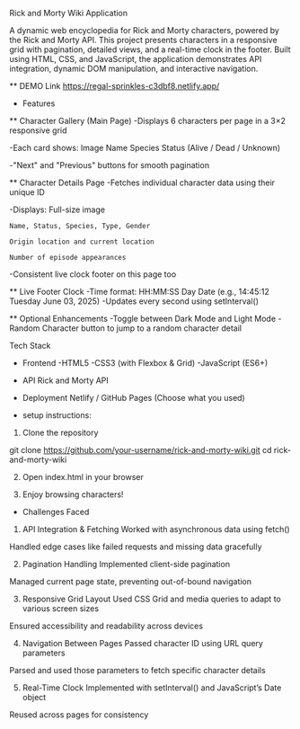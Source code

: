 Rick and Morty Wiki Application

A dynamic web encyclopedia for Rick and Morty characters, powered by the Rick and Morty API. This project presents characters in a responsive grid with pagination, detailed views, and a real-time clock in the footer. Built using HTML, CSS, and JavaScript, the application demonstrates API integration, dynamic DOM manipulation, and interactive navigation.

** DEMO Link
  https://regal-sprinkles-c3dbf8.netlify.app/
  
* Features

** Character Gallery (Main Page)
 -Displays 6 characters per page in a 3×2 responsive grid
 
 -Each card shows:
    Image
    Name
    Species
    Status (Alive / Dead / Unknown)

 -"Next" and "Previous" buttons for smooth pagination


** Character Details Page
 -Fetches individual character data using their unique ID

 -Displays:
    Full-size image
    
    Name, Status, Species, Type, Gender
    
    Origin location and current location
    
    Number of episode appearances
 -Consistent live clock footer on this page too

** Live Footer Clock
 -Time format: HH:MM:SS Day Date
(e.g., 14:45:12 Tuesday June 03, 2025)
 -Updates every second using setInterval()

** Optional Enhancements
 -Toggle between Dark Mode and Light Mode
 -Random Character button to jump to a random character detail

Tech Stack

* Frontend
  -HTML5
  -CSS3 (with Flexbox & Grid)
  -JavaScript (ES6+)

* API
Rick and Morty API

* Deployment
Netlify / GitHub Pages (Choose what you used)

* setup instructions:

1. Clone the repository

git clone https://github.com/your-username/rick-and-morty-wiki.git
cd rick-and-morty-wiki

2. Open index.html in your browser

3. Enjoy browsing characters!

* Challenges Faced

1. API Integration & Fetching
Worked with asynchronous data using fetch()

Handled edge cases like failed requests and missing data gracefully

2. Pagination Handling
Implemented client-side pagination

Managed current page state, preventing out-of-bound navigation

3. Responsive Grid Layout
Used CSS Grid and media queries to adapt to various screen sizes

Ensured accessibility and readability across devices

4. Navigation Between Pages
Passed character ID using URL query parameters

Parsed and used those parameters to fetch specific character details

5. Real-Time Clock
Implemented with setInterval() and JavaScript’s Date object

Reused across pages for consistency
